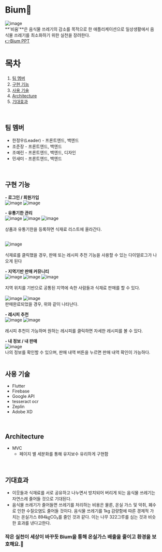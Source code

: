 # Bium🌱
![image](https://user-images.githubusercontent.com/59803206/152623747-7156b167-491c-4b54-967c-aa1d05953496.png)  
**'비움'**은 음식물 쓰레기의 감소를 목적으로 한 애플리케이션으로 일상생활에서 음식물 쓰레기를 최소화하기 위한 실천을 장려한다.  
[👉Bium PPT](https://github.com/gdscHEO/heoproject/files/8007219/HEO.pptx)
<br>

# 목차
1. [팀 멤버](#content1)
2. [구현 기능](#content2)
3. [사용 기술](#content3)
4. [Architecture](#content4)
5. [기대효과](#content5)
<br>

## 팀 멤버 <a name="content1"></a>
- 한정우(Leader) - 프론트엔드, 백엔드
- 조준장 - 프론트엔드, 백엔드
- 조예린 - 프론트엔드, 백엔드, 디자인
- 민새미 - 프론트엔드, 백엔드
<br>

## 구현 기능 <a name="content2"></a>
**- 로그인 / 회원가입** <br>
![image](https://user-images.githubusercontent.com/59803206/152625092-45be0f34-3779-497d-ba7e-ef7c3dfc8ff7.png)
![image](https://user-images.githubusercontent.com/59803206/152625133-a7539655-9ccd-4134-9979-7b696c643f76.png)
<br>

**- 유통기한 관리** <br>
![image](https://user-images.githubusercontent.com/59803206/152625168-97e0ad0c-aa7e-40f2-8309-e41f88124240.png)
![image](https://user-images.githubusercontent.com/59803206/152625148-fcc1711d-4bf8-4e1d-977e-93c0d2d0c9b7.png)
![image](https://user-images.githubusercontent.com/59803206/152625158-87a3ecab-d4fc-43dc-9352-c52da956c45d.png)  
<br>
상품과 유통기한을 등록하면 식재료 리스트에 올라간다.  
<br>

![image](https://user-images.githubusercontent.com/59803206/152625248-a5e3ffc0-1ccf-4764-8942-7ee12b1f55d9.png)<br>  
식재료를 클릭했을 경우, 판매 또는 레시피 추천 기능을 사용할 수 있는 다이얼로그가 나오게 된다<br>


**- 지역기반 판매 커뮤니티** <br>
![image](https://user-images.githubusercontent.com/59803206/152625375-05907e5d-f9c1-45c1-8180-2e694face385.png)
![image](https://user-images.githubusercontent.com/59803206/152625360-1d34084d-5201-44c6-b706-dac0cb703e6e.png)
![image](https://user-images.githubusercontent.com/59803206/152625388-10f0820d-ceb1-4cda-920c-afc017ad23a7.png)  
<br>
지역 위치를 기반으로 공통된 지역에 속한 사람들과 식재료 판매를 할 수 있다.<br>  
![image](https://user-images.githubusercontent.com/59803206/152625667-e20c551b-6f45-4116-a916-63033d0e968c.png)
![image](https://user-images.githubusercontent.com/59803206/152625681-55725d2a-13c9-48c3-91b7-4d43155227be.png)
<br> 
판매완료되었을 경우, 위와 같이 나타난다.

**- 레시피 추천** <br>
![image](https://user-images.githubusercontent.com/59803206/152625560-9f5477a1-a2e2-433b-87aa-424a9b4ff500.png)
![image](https://user-images.githubusercontent.com/59803206/152625614-0331cc41-b301-48b6-8a58-b6700d2065f0.png)
<br>  
레시피 추천이 가능하며 원하는 레시피를 클릭하면 자세한 레시피를 볼 수 있다.

**- 내 정보 / 내 판매** <br>
![image](https://user-images.githubusercontent.com/59803206/152625716-6173d94f-1f09-44f0-a649-bc2aa5115b13.png) <br>
나의 정보를 확인할 수 있으며, 판매 내역 버튼을 누르면 판매 내역 확인이 가능하다.  
<br>


## 사용 기술 <a name="content3"></a>
- Flutter
- Firebase 
- Google API 
- tesseract ocr
- Zeplin
- Adobe XD
<br>

## Architecture <a name="content4"></a>
- MVC
    - 페이지 별 세분화를 통해 유지보수 유리하게 구현함
<br>  

## 기대효과 <a name="content5"></a>
- 이웃들과 식재료를 서로 공유하고 나누면서 방치되어 버리게 되는 음식물 쓰레기는 자연스레 줄어들 것으로 기대된다.
- 음식물 쓰레기가 줄어들면 쓰레기를 처리하는 비용은 물론, 온실 가스 및 악취, 폐수로 인한 수질오염도 줄어들 것이다. 음식물 쓰레기를 1kg 감량함에 따른 경제적 가치는 온실가스 894㎏CO₂를 줄인 것과 같다. 이는 나무 322그루를 심는 것과 비슷한 효과를 낸다고한다.
### 작은 실천이 세상이 바꾸듯  Bium을 통해 온실가스 배출을 줄이고 환경을 보호해요.🌱
